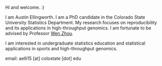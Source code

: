 Hi and welcome. :)

I am Austin Ellingworth. I am a PhD candidate in the Colorado State University Statistics Department. My research focuses on reproducibility and its applications in high-throughput genomics. I am fortunate to be advised by Professor [Wen Zhou](https://wp.nyu.edu/rczw/).

I am interested in undergraduate statistics education and statistical applications in sports and high-throughput genomics. 

email: aelli15 [at] colostate [dot] edu
